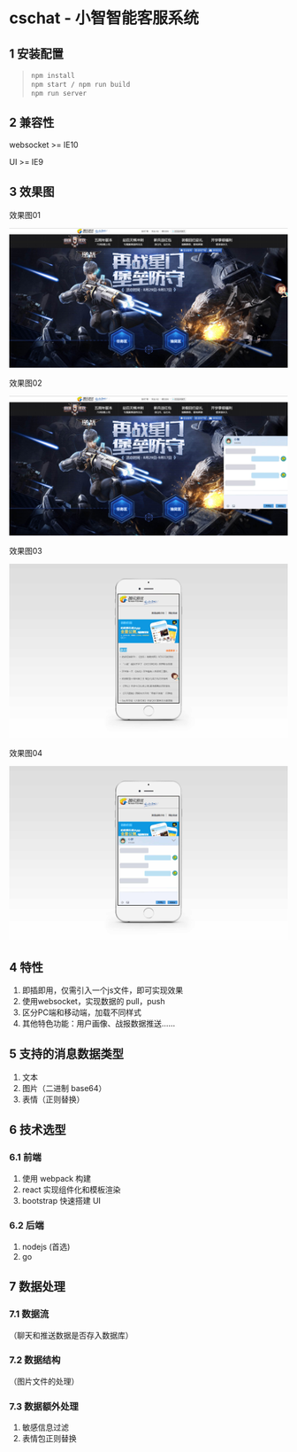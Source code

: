 # cschat - 小智智能客服系统
## 1 安装配置 

> ```
> npm install
> npm start / npm run build
> npm run server
> ```

## 2 兼容性

websocket >= IE10

UI >= IE9



## 3 效果图

效果图01

![智能客服01](doc/pic/智能客服01.jpg)

效果图02

![智能客服02](doc/pic/智能客服02.jpg)

效果图03

![智能客服02](doc/pic/mobile01.jpg)

效果图04

![智能客服02](doc/pic/mobile02.jpg)

## 4 特性

1. 即插即用，仅需引入一个js文件，即可实现效果
2. 使用websocket，实现数据的 pull，push
3. 区分PC端和移动端，加载不同样式
4. 其他特色功能：用户画像、战报数据推送……

## 5 支持的消息数据类型

1. 文本
2. 图片（二进制 base64）
3. 表情（正则替换）

## 6 技术选型

### 6.1 前端

1. 使用 webpack 构建
2. react 实现组件化和模板渲染
3. bootstrap 快速搭建 UI

### 6.2 后端

1. nodejs (首选)
2. go

## 7 数据处理

### 7.1 数据流

（聊天和推送数据是否存入数据库）

### 7.2 数据结构

（图片文件的处理）

### 7.3 数据额外处理

1. 敏感信息过滤
2. 表情包正则替换